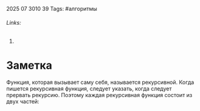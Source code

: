 2025 07 3010 39
Tags: #алгоритмы 
###### Links: 
1) 
# Заметка
Функция, которая вызывает саму себя, называется рекурсивной. Когда пишется рекурсивная функция, следует указать, когда следует прервать рекурсию. Поэтому каждая рекурсивная функция состоит из двух частей: 